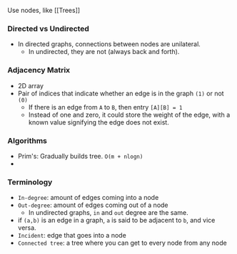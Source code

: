 Use nodes, like [[Trees]]

### Directed vs Undirected
- In directed graphs, connections between nodes are unilateral.
	- In undirected, they are not (always back and forth).


### Adjacency Matrix
-  2D array 
- Pair of indices that indicate whether an edge is in the graph `(1)` or not `(0)`
	- If there is an edge from `A` to `B`, then entry `[A][B] = 1`
	- Instead of one and zero, it could store the weight of the edge, with a known value signifying the edge does not exist.

### Algorithms
- Prim's: Gradually builds tree. `O(m + nlogn)`
- 
### Terminology 
- `In-degree`: amount of edges coming into a node
- `Out-degree`: amount of edges coming out of a node
	- In undirected graphs, `in` and `out` degree are the same.
- if `(a,b)` is an edge in a graph, `a` is said to be adjacent to `b`, and vice versa.
- `Incident`: edge that goes into a node
- `Connected tree`: a tree where you can get to every node from any node